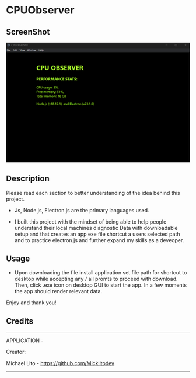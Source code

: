 # CPUObserver

## ScreenShot

![image](./assets/cpuobserverss.png)

## Description

Please read each section to better understanding of the idea behind this project.

- Js, Node.js, Electron.js are the primary languages used. 

- I built this project with the mindset of being able to help people understand their
  local machines diagnostic Data with downloadable setup and that creates an app exe file
  shortcut a users selected path and to practice electron.js and further expand my skills as a deveoper. 

## Usage

- Upon downloading the file install application set file path for shortcut to desktop
  while accepting any / all promts to proceed with download. Then, click .exe icon on desktop GUI to start the app. In a few moments the app should render relevant data.
     
Enjoy and thank you!

## Credits
____________________________________________

APPLICATION - 

Creator:

Michael Lito - https://github.com/Micklitodev

____________________________________________